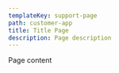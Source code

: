 ```yaml
---
templateKey: support-page
path: customer-app
title: Title Page
description: Page description
---
```

Page content